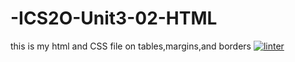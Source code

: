 # -ICS2O-Unit3-02-HTML
this is my html and CSS file on tables,margins,and borders
[![linter](https://github.com/Hafsa-Woyesaa/-ICS2O-Unit3-02-HTML/workflows/linter/badge.svg)](https://github.com/marketplace/actions/super-linter)
